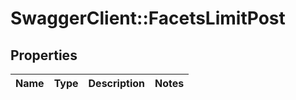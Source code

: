 # SwaggerClient::FacetsLimitPost

## Properties
Name | Type | Description | Notes
------------ | ------------- | ------------- | -------------


